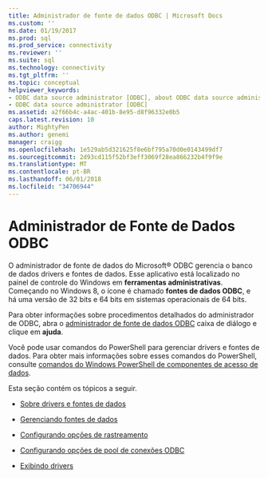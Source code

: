 ```yaml
---
title: Administrador de fonte de dados ODBC | Microsoft Docs
ms.custom: ''
ms.date: 01/19/2017
ms.prod: sql
ms.prod_service: connectivity
ms.reviewer: ''
ms.suite: sql
ms.technology: connectivity
ms.tgt_pltfrm: ''
ms.topic: conceptual
helpviewer_keywords:
- ODBC data source administrator [ODBC], about ODBC data source administrator
- ODBC data source administrator [ODBC]
ms.assetid: a2f66b4c-a4ac-401b-8e95-d8f96332e0b5
caps.latest.revision: 10
author: MightyPen
ms.author: genemi
manager: craigg
ms.openlocfilehash: 1e529ab5d321625f8e6bf795a70d0e0143499df7
ms.sourcegitcommit: 2d93cd115f52bf3eff3069f28ea866232b4f9f9e
ms.translationtype: MT
ms.contentlocale: pt-BR
ms.lasthandoff: 06/01/2018
ms.locfileid: "34706944"
---
```

# <a name="odbc-data-source-administrator"></a>Administrador de Fonte de Dados ODBC
O administrador de fonte de dados do Microsoft® ODBC gerencia o banco de dados drivers e fontes de dados. Esse aplicativo está localizado no painel de controle do Windows em **ferramentas administrativas**. Começando no Windows 8, o ícone é chamado **fontes de dados ODBC**, e há uma versão de 32 bits e 64 bits em sistemas operacionais de 64 bits.  
  
 Para obter informações sobre procedimentos detalhados do administrador de ODBC, abra o [administrador de fonte de dados ODBC](http://msdn.microsoft.com/eea94d94-f53b-4289-ae75-9ccccde15333) caixa de diálogo e clique em **ajuda**.  
  
 Você pode usar comandos do PowerShell para gerenciar drivers e fontes de dados. Para obter mais informações sobre esses comandos do PowerShell, consulte [comandos do Windows PowerShell de componentes de acesso de dados](https://msdn.microsoft.com/library/windows/desktop/jj134064.aspx).  
  
 Esta seção contém os tópicos a seguir.  
  
-   [Sobre drivers e fontes de dados](../../odbc/admin/about-drivers-and-data-sources.md)  
  
-   [Gerenciando fontes de dados](../../odbc/admin/managing-data-sources.md)  
  
-   [Configurando opções de rastreamento](../../odbc/admin/setting-tracing-options.md)  
  
-   [Configurando opções de pool de conexões ODBC](../../odbc/admin/setting-odbc-connection-pooling-options.md)  
  
-   [Exibindo drivers](../../odbc/admin/viewing-drivers.md)
